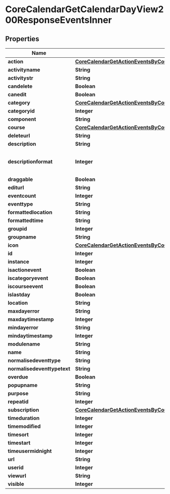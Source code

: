 

# CoreCalendarGetCalendarDayView200ResponseEventsInner


## Properties

| Name | Type | Description | Notes |
|------------ | ------------- | ------------- | -------------|
|**action** | [**CoreCalendarGetActionEventsByCourses200ResponseGroupedbycourseInnerEventsInnerAction**](CoreCalendarGetActionEventsByCourses200ResponseGroupedbycourseInnerEventsInnerAction.md) |  |  [optional] |
|**activityname** | **String** | activityname |  [optional] |
|**activitystr** | **String** | activitystr |  [optional] |
|**candelete** | **Boolean** | candelete |  [optional] |
|**canedit** | **Boolean** | canedit |  [optional] |
|**category** | [**CoreCalendarGetActionEventsByCourses200ResponseGroupedbycourseInnerEventsInnerCategory**](CoreCalendarGetActionEventsByCourses200ResponseGroupedbycourseInnerEventsInnerCategory.md) |  |  [optional] |
|**categoryid** | **Integer** | categoryid |  [optional] |
|**component** | **String** | component |  [optional] |
|**course** | [**CoreCalendarGetActionEventsByCourses200ResponseGroupedbycourseInnerEventsInnerCourse**](CoreCalendarGetActionEventsByCourses200ResponseGroupedbycourseInnerEventsInnerCourse.md) |  |  [optional] |
|**deleteurl** | **String** | deleteurl |  [optional] |
|**description** | **String** | description |  [optional] |
|**descriptionformat** | **Integer** | description format (1 &#x3D; HTML, 0 &#x3D; MOODLE, 2 &#x3D; PLAIN, or 4 &#x3D; MARKDOWN) |  [optional] |
|**draggable** | **Boolean** | draggable |  [optional] |
|**editurl** | **String** | editurl |  [optional] |
|**eventcount** | **Integer** | eventcount |  [optional] |
|**eventtype** | **String** | eventtype |  [optional] |
|**formattedlocation** | **String** | formattedlocation |  [optional] |
|**formattedtime** | **String** | formattedtime |  [optional] |
|**groupid** | **Integer** | groupid |  [optional] |
|**groupname** | **String** | groupname |  [optional] |
|**icon** | [**CoreCalendarGetActionEventsByCourses200ResponseGroupedbycourseInnerEventsInnerIcon**](CoreCalendarGetActionEventsByCourses200ResponseGroupedbycourseInnerEventsInnerIcon.md) |  |  [optional] |
|**id** | **Integer** | id |  [optional] |
|**instance** | **Integer** | instance |  [optional] |
|**isactionevent** | **Boolean** | isactionevent |  [optional] |
|**iscategoryevent** | **Boolean** | iscategoryevent |  [optional] |
|**iscourseevent** | **Boolean** | iscourseevent |  [optional] |
|**islastday** | **Boolean** | islastday |  [optional] |
|**location** | **String** | location |  [optional] |
|**maxdayerror** | **String** | maxdayerror |  [optional] |
|**maxdaytimestamp** | **Integer** | maxdaytimestamp |  [optional] |
|**mindayerror** | **String** | mindayerror |  [optional] |
|**mindaytimestamp** | **Integer** | mindaytimestamp |  [optional] |
|**modulename** | **String** | modulename |  [optional] |
|**name** | **String** | name |  [optional] |
|**normalisedeventtype** | **String** | normalisedeventtype |  [optional] |
|**normalisedeventtypetext** | **String** | normalisedeventtypetext |  [optional] |
|**overdue** | **Boolean** | overdue |  [optional] |
|**popupname** | **String** | popupname |  [optional] |
|**purpose** | **String** | purpose |  [optional] |
|**repeatid** | **Integer** | repeatid |  [optional] |
|**subscription** | [**CoreCalendarGetActionEventsByCourses200ResponseGroupedbycourseInnerEventsInnerSubscription**](CoreCalendarGetActionEventsByCourses200ResponseGroupedbycourseInnerEventsInnerSubscription.md) |  |  [optional] |
|**timeduration** | **Integer** | timeduration |  [optional] |
|**timemodified** | **Integer** | timemodified |  [optional] |
|**timesort** | **Integer** | timesort |  [optional] |
|**timestart** | **Integer** | timestart |  [optional] |
|**timeusermidnight** | **Integer** | timeusermidnight |  [optional] |
|**url** | **String** | url |  [optional] |
|**userid** | **Integer** | userid |  [optional] |
|**viewurl** | **String** | viewurl |  [optional] |
|**visible** | **Integer** | visible |  [optional] |



